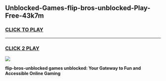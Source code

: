 
## Unblocked-Games-flip-bros-unblocked-Play-Free-43k7m
<h3>
<a href="https://premium76.site?title=flip-bros-unblocked&ref=20M">CLICK TO PLAY</a></h3>
<hr>

<h3>
<a href="https://premium76.site?title=flip-bros-unblocked&ref=20M">CLICK 2 PLAY</a>
  
</h3>

<a href="https://premium76.site?title=flip-bros-unblocked&ref=19M"><img src="https://clearcache.store/games.png"></a>


**flip-bros-unblocked games unblocked: Your Gateway to Fun and Accessible Online Gaming**

